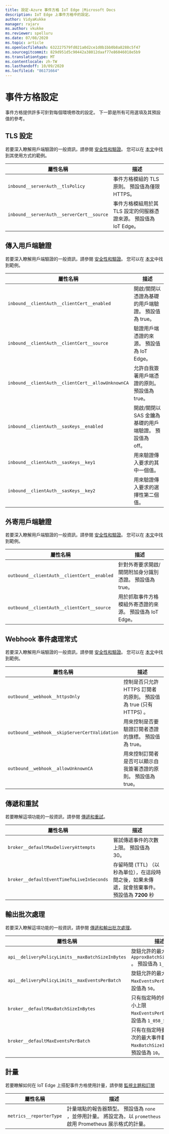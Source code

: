 ```yaml
---
title: 設定-Azure 事件方格 IoT Edge |Microsoft Docs
description: IoT Edge 上事件方格中的設定。
author: VidyaKukke
manager: rajarv
ms.author: vkukke
ms.reviewer: spelluru
ms.date: 07/08/2020
ms.topic: article
ms.openlocfilehash: 632227579fd021a0d2ce1d0b1bb0b8a8288c5f47
ms.sourcegitcommit: 829d951d5c90442a38012daaf77e86046018e5b9
ms.translationtype: MT
ms.contentlocale: zh-TW
ms.lasthandoff: 10/09/2020
ms.locfileid: "86171664"
---
```

# <a name="event-grid-configuration"></a>事件方格設定

事件方格提供許多可針對每個環境修改的設定。 下一節是所有可用選項及其預設值的參考。

## <a name="tls-configuration"></a>TLS 設定

若要深入瞭解用戶端驗證的一般資訊，請參閱 [安全性和驗證](security-authentication.md)。 您可以在 [本文](configure-api-protocol.md)中找到其使用方式的範例。

| 屬性名稱 | 描述 |
| ---------------- | ------------ |
|`inbound__serverAuth__tlsPolicy`| 事件方格模組的 TLS 原則。 預設值為僅限 HTTPS。
|`inbound__serverAuth__serverCert__source`| 事件方格模組用於其 TLS 設定的伺服器憑證來源。 預設值為 IoT Edge。

## <a name="incoming-client-authentication"></a>傳入用戶端驗證

若要深入瞭解用戶端驗證的一般資訊，請參閱 [安全性和驗證](security-authentication.md)。 您可以在 [本文](configure-client-auth.md)中找到範例。

| 屬性名稱 | 描述 |
| ---------------- | ------------ |
|`inbound__clientAuth__clientCert__enabled`| 開啟/關閉以憑證為基礎的用戶端驗證。 預設值為 true。
|`inbound__clientAuth__clientCert__source`| 驗證用戶端憑證的來源。 預設值為 IoT Edge。
|`inbound__clientAuth__clientCert__allowUnknownCA`| 允許自我簽署用戶端憑證的原則。 預設值為 true。
|`inbound__clientAuth__sasKeys__enabled`| 開啟/關閉以 SAS 金鑰為基礎的用戶端驗證。 預設值為 off。
|`inbound__clientAuth__sasKeys__key1`| 用來驗證傳入要求的其中一個值。
|`inbound__clientAuth__sasKeys__key2`| 用來驗證傳入要求的選擇性第二個值。

## <a name="outgoing-client-authentication"></a>外寄用戶端驗證
若要深入瞭解用戶端驗證的一般資訊，請參閱 [安全性和驗證](security-authentication.md)。 您可以在 [本文](configure-identity-auth.md)中找到範例。

| 屬性名稱 | 描述 |
| ---------------- | ------------ |
|`outbound__clientAuth__clientCert__enabled`| 針對外寄要求開啟/關閉附加身分識別憑證。 預設值為 true。
|`outbound__clientAuth__clientCert__source`| 用於抓取事件方格模組外寄憑證的來源。 預設值為 IoT Edge。

## <a name="webhook-event-handlers"></a>Webhook 事件處理常式

若要深入瞭解用戶端驗證的一般資訊，請參閱 [安全性和驗證](security-authentication.md)。 您可以在 [本文](configure-webhook-subscriber-auth.md)中找到範例。

| 屬性名稱 | 描述 |
| ---------------- | ------------ |
|`outbound__webhook__httpsOnly`| 控制是否只允許 HTTPS 訂閱者的原則。 預設值為 true (只有 HTTPS) 。
|`outbound__webhook__skipServerCertValidation`| 用來控制是否要驗證訂閱者憑證的旗標。 預設值為 true。
|`outbound__webhook__allowUnknownCA`| 用來控制訂閱者是否可以顯示自我簽署憑證的原則。 預設值為 true。 

## <a name="delivery-and-retry"></a>傳遞和重試

若要瞭解這項功能的一般資訊，請參閱 [傳遞和重試](delivery-retry.md)。

| 屬性名稱 | 描述 |
| ---------------- | ------------ |
| `broker__defaultMaxDeliveryAttempts` | 嘗試傳遞事件的次數上限。 預設值為 30。
| `broker__defaultEventTimeToLiveInSeconds` | 存留時間 (TTL) （以秒為單位），在這段時間之後，如果未傳遞，就會捨棄事件。 預設值為  **7200** 秒

## <a name="output-batching"></a>輸出批次處理

若要深入瞭解這項功能的一般資訊，請參閱 [傳遞和輸出批次處理](delivery-output-batching.md)。

| 屬性名稱 | 描述 |
| ---------------- | ------------ |
| `api__deliveryPolicyLimits__maxBatchSizeInBytes` | 旋鈕允許的最大值 `ApproxBatchSizeInBytes` 。 預設值為 `1_058_576`。
| `api__deliveryPolicyLimits__maxEventsPerBatch` | 旋鈕允許的最大值 `MaxEventsPerBatch` 。 預設值為 `50`。
| `broker__defaultMaxBatchSizeInBytes` | 只有指定時的傳遞要求大小上限 `MaxEventsPerBatch` 。 預設值為 `1_058_576`。
| `broker__defaultMaxEventsPerBatch` | 只有在指定時要加入至批次的最大事件數目 `MaxBatchSizeInBytes` 。 預設值為 `10`。

## <a name="metrics"></a>計量

若要瞭解如何在 IoT Edge 上搭配事件方格使用計量，請參閱 [監視主題和訂閱](monitor-topics-subscriptions.md)

| 屬性名稱 | 描述 |
| ---------------- | ------------ |
| `metrics__reporterType` | 計量端點的報告器類型。 預設值為 `none` ，並停用計量。 將設定為，以 `prometheus` 啟用 Prometheus 展示格式的計量。